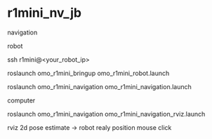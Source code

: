 # r1mini_nv_jb


navigation

robot


ssh r1mini@<your_robot_ip>

roslaunch omo_r1mini_bringup omo_r1mini_robot.launch

roslaunch omo_r1mini_navigation omo_r1mini_navigation.launch

computer


roslaunch omo_r1mini_navigation omo_r1mini_navigation_rviz.launch


rviz 2d pose estimate -> robot realy position mouse click
